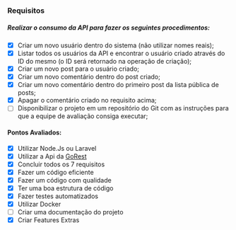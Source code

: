 ### Requisitos
##### Realizar o consumo da API para fazer os seguintes procedimentos:

- [x] Criar um novo usuário dentro do sistema (não utilizar nomes reais);
- [x] Listar todos os usuários da API e encontrar o usuário criado através do ID do mesmo (o ID será retornado na operação de criação);
- [x] Criar um novo post para o usuário criado;
- [x] Criar um novo comentário dentro do post criado;
- [x] Criar um novo comentário dentro do primeiro post da lista pública de posts;
- [x] Apagar o comentário criado no requisito acima;
- [ ] Disponibilizar o projeto em um repositório do Git com as instruções para que a equipe de avaliação consiga executar;

#### Pontos Avaliados:

- [x] Utilizar Node.Js ou Laravel
- [x] Utilizar a Api da [GoRest](https://gorest.co.in/)
- [x] Concluir todos os 7 requisitos
- [x] Fazer um código eficiente
- [x] Fazer um código com qualidade
- [x] Ter uma boa estrutura de código
- [x] Fazer testes automatizados
- [x] Utilizar Docker
- [ ] Criar uma documentação do projeto
- [x] Criar Features Extras